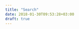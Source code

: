 ```yaml
---
title: "Search"
date: 2018-01-30T09:53:28+03:00
draft: true
---
```


<div>
<script>
  (function() {
    var cx = '002409919305298212193:j4l6d9dar8s';
    var gcse = document.createElement('script');
    gcse.type = 'text/javascript';
    gcse.async = true;
    gcse.src = 'https://cse.google.com/cse.js?cx=' + cx;
    var s = document.getElementsByTagName('script')[0];
    s.parentNode.insertBefore(gcse, s);
  })();
</script>
<gcse:search></gcse:search>
</div>